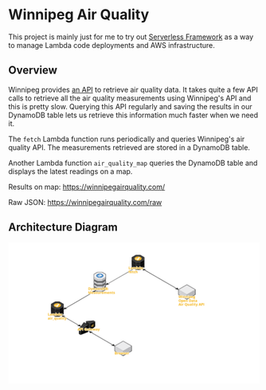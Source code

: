# Winnipeg Air Quality

This project is mainly just for me to try out [Serverless Framework](https://github.com/serverless/serverless)
as a way to manage Lambda code deployments and AWS infrastructure.

## Overview

Winnipeg provides [an API](https://data.winnipeg.ca/Organizational-Support-Services/Air-Quality/f58p-2ju3) to retrieve air quality data. It takes quite a few API calls to retrieve all the air quality measurements using Winnipeg's API and this is pretty slow. Querying this API regularly and saving the results in our DynamoDB table lets us retrieve this information much faster when we need it. 

The `fetch` Lambda function runs periodically and queries Winnipeg's air quality API. The measurements retrieved are stored in a DynamoDB table.

Another Lambda function `air_quality_map` queries the DynamoDB table and displays the latest readings on a map.

Results on map: https://winnipegairquality.com/

Raw JSON: https://winnipegairquality.com/raw

## Architecture Diagram

![architecture diagram](readme-assets/architecture-diagram.png)